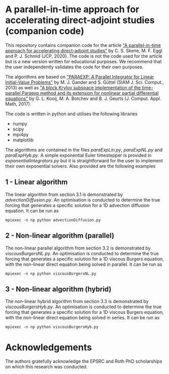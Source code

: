 # A parallel-in-time approach for accelerating direct-adjoint studies (companion code)

This repository contains companion code for the article ["A parallel-in-time approach for accelerating direct-adjoint studies"](https://doi.org/10.1016/j.jcp.2020.110033) by C. S. Skene, M. F. Eggl and P. J. Schmid (JCP, 2020). The code is not the code used for the article but is a new version written for educational purposes. We recommend that the user independently validates the code for their own purposes.

The algorithms are based on ["PARAEXP: A Parallel Integrator for Linear Initial-Value Problems"](https://doi.org/10.1137/110856137) by M. J. Gander and S. Güttel (SIAM J. Sci. Comput., 2013) as well as ["A block Krylov subspace implementation of the time-parallel Paraexp method and its extension for nonlinear partial differential equations"](https://doi.org/10.1016/j.cam.2016.09.036) by G. L. Kooij, M. A. Botchev and B. J. Geurts (J. Comput. Appl. Math, 2017).

The code is written in python and utilises the following libraries

* numpy
* scipy
* mpi4py
* matplotlib

The algorithms are contained in the files _paraExpLin.py_, _paraExpNL.py_ and _paraExpHyb.py_. A simple exponential Euler timestepper is provided in _exponentialIntegrators.py_ but it is straightforward for the user to implement their own exponential solvers. Also provided are the following examples

## 1 - Linear algorithm
The linear algorithm from section 3.1 is demonstrated by _advectionDiffusion.py_. An optimisation is conducted to determine the true forcing that generates a specific solution for a 1D advection diffusion equation. It can be run as

``
mpiexec -n np python advectionDiffusion.py
``

## 2 - Non-linear algorithm (parallel)
The non-linear parallel algorithm from section 3.2 is demonstrated by _viscousBurgersNL.py_. An optimisation is conducted to determine the true forcing that generates a specific solution for a 1D viscous Burgers equation, with the non-linear direct equation being solved in parallel. It can be run as

``
mpiexec -n np python viscousBurgersNL.py
``

## 3 - Non-linear algorithm (hybrid)
The non-linear hybrid algorithm from section 3.3 is demonstrated by _viscousBurgersHyb.py_. An optimisation is conducted to determine the true forcing that generates a specific solution for a 1D viscous Burgers equation, with the non-linear direct equation being solved in series.  It can be run as

``
mpiexec -n np python viscousBurgersHyb.py
``

# Acknowledgements
The authors gratefully acknowledge the EPSRC and Roth PhD scholarships on which this research was conducted.
